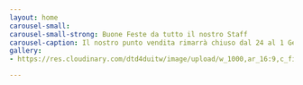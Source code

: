 ```yaml
---
layout: home
carousel-small: 
carousel-small-strong: Buone Feste da tutto il nostro Staff
carousel-caption: Il nostro punto vendita rimarrà chiuso dal 24 al 1 Gennaio 2020
gallery:
- https://res.cloudinary.com/dtd4duitw/image/upload/w_1000,ar_16:9,c_fill,g_auto,e_sharpen/v1567253002/viterbo/70215721_1441918852613190_8315255086775271424_o.jpg

---
```

